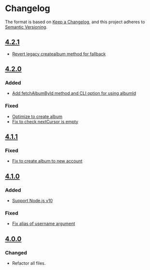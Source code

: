 # Changelog

The format is based on [Keep a Changelog](https://keepachangelog.com/en/1.0.0/),
and this project adheres to [Semantic Versioning](https://semver.org/spec/v2.0.0.html).

## [4.2.1]

- [Revert legacy createalbum method for fallback](https://github.com/3846masa/upload-gphotos/pull/468)

## [4.2.0]

### Added

- [Add fetchAlbumById method and CLI option for using albumId](https://github.com/3846masa/upload-gphotos/pull/463)

### Fixed

- [Optimize to create album](https://github.com/3846masa/upload-gphotos/pull/462)
- [Fix to check nextCursor is empty](https://github.com/3846masa/upload-gphotos/pull/461)

## [4.1.1]

### Fixed

- [Fix to create album to new account](https://github.com/3846masa/upload-gphotos/pull/453)

## [4.1.0]

### Added

- [Support Node.js v10](https://github.com/3846masa/upload-gphotos/pull/450)

### Fixed

- [Fix alias of username argument](https://github.com/3846masa/upload-gphotos/pull/451)

## [4.0.0]

### Changed

- Refactor all files.

[4.2.1]: https://github.com/3846masa/upload-gphotos/releases/tag/v4.2.1
[4.2.0]: https://github.com/3846masa/upload-gphotos/releases/tag/v4.2.0
[4.1.1]: https://github.com/3846masa/upload-gphotos/releases/tag/v4.1.1
[4.1.0]: https://github.com/3846masa/upload-gphotos/releases/tag/v4.1.0
[4.0.0]: https://github.com/3846masa/upload-gphotos/releases/tag/v4.0.0
